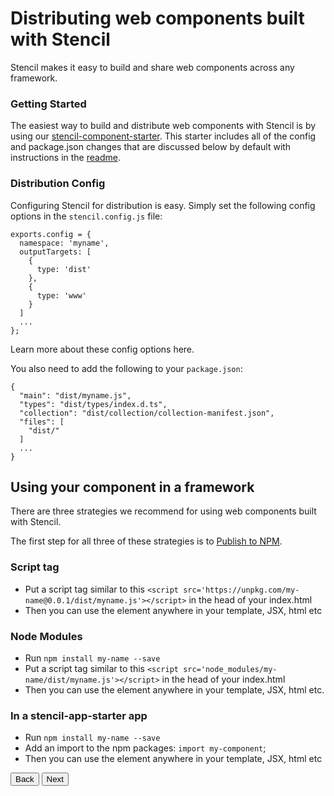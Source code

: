 # Distributing web components built with Stencil

Stencil makes it easy to build and share web components across any framework.


### Getting Started

The easiest way to build and distribute web components with Stencil is by using our [stencil-component-starter](https://github.com/ionic-team/stencil-component-starter). This starter includes all of the config and package.json changes that are discussed below by default with instructions in the [readme](https://github.com/ionic-team/stencil-component-starter/blob/master/readme.md).


### Distribution Config

Configuring Stencil for distribution is easy. Simply set the following config options in the `stencil.config.js` file:

```
exports.config = {
  namespace: 'myname',
  outputTargets: [
    {
      type: 'dist'
    },
    {
      type: 'www'
    }
  ]
  ...
};
```

<stencil-route-link url="/docs/stencil-config" router="#router" custom="true">
  Learn more about these config options here.
</stencil-route-link>


You also need to add the following to your `package.json`:

```
{
  "main": "dist/myname.js",
  "types": "dist/types/index.d.ts",
  "collection": "dist/collection/collection-manifest.json",
  "files": [
    "dist/"
  ]
  ...
}
```

## Using your component in a framework

There are three strategies we recommend for using web components built with Stencil.

The first step for all three of these strategies is to
[Publish to NPM](https://docs.npmjs.com/getting-started/publishing-npm-packages).

### Script tag

- Put a script tag similar to this `<script src='https://unpkg.com/my-name@0.0.1/dist/myname.js'></script>` in the head of your index.html
- Then you can use the element anywhere in your template, JSX, html etc

### Node Modules
- Run `npm install my-name --save`
- Put a script tag similar to this `<script src='node_modules/my-name/dist/myname.js'></script>` in the head of your index.html
- Then you can use the element anywhere in your template, JSX, html etc.

### In a stencil-app-starter app
- Run `npm install my-name --save`
- Add an import to the npm packages: `import my-component`;
- Then you can use the element anywhere in your template, JSX, html etc


<stencil-route-link url="/docs/config" router="#router" custom="true">
  <button class="pull-left btn btn--secondary">
    Back
  </button>
</stencil-route-link>

<stencil-route-link url="/docs/prerendering" custom="true">
  <button class="pull-right btn btn--primary">
    Next
  </button>
</stencil-route-link>

